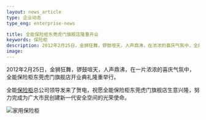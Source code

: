 ```yaml
---
layout: news_article
type: 企业动态
type_eng: enterprise-news

title: 全能保险柜东莞虎门旗舰店隆重开业
keywords: 保险柜
description: 2012年2月25日，金狮狂舞，锣鼓喧天，人声鼎沸，在浓浓的喜庆气氛中，全能保险柜东莞虎门旗舰店开业典礼隆重举行，全能总公司领导发来贺电。
image: 
---
```

2012年2月25日，金狮狂舞，锣鼓喧天，人声鼎沸，在一片浓浓的喜庆气氛中，全能保险柜东莞虎门旗舰店开业典礼隆重举行。

全能[保险柜](http://www.qnnsafe.com/)总公司领导发来了贺电，祝愿全能保险柜东莞虎门旗舰店生意兴隆，努力完成为广大市民创建新一代安全空间的光荣使命。

![家用保险柜](http://www.qnnsafe.com/image-news/id035401.jpg)
